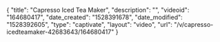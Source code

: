 {
    "title": "Capresso Iced Tea Maker",
    "description": "",
    "videoid": "164680417",
    "date_created": "1528391678",
    "date_modified": "1528392605",
    "type": "captivate",
    "layout": "video",
    "url": "\/v\/capresso-icedteamaker-42683643\/164680417"
}